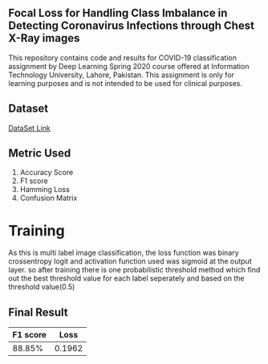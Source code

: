 ## Focal Loss for Handling Class Imbalance in Detecting Coronavirus Infections through Chest X-Ray images

This repository contains code and results for COVID-19 classification assignment by Deep Learning Spring 2020 course offered at Information Technology University, Lahore, Pakistan. This assignment is only for learning purposes and is not intended to be used for clinical purposes. 

## Dataset

[DataSet Link](https://drive.google.com/file/d/1eytbwaLQBv12psV8I-aMkIli9N3bf8nO/view?usp=sharing)

## Metric Used

1. Accuracy Score 
2. F1 score
3. Hamming Loss
4. Confusion Matrix


# Training

As this is multi label image classification, the loss function was  binary crossentropy logit and activation function used was sigmoid at the  output layer. so after training there is one probabilistic threshold method which  find out the best threshold value for each label seperately and based on the threshold value(0.5)



## Final Result

F1 score| Loss
----------|-----------
88.85%|0.1962

